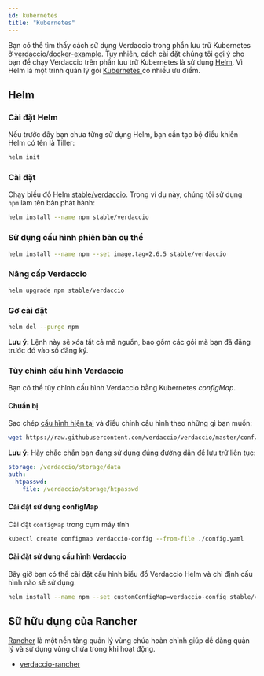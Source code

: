 ```yaml
---
id: kubernetes
title: "Kubernetes"
---
```


 Bạn có thể tìm thấy cách sử dụng Verdaccio trong phần lưu trữ Kubernetes ở [verdaccio/docker-example](https://github.com/verdaccio/docker-examples/tree/master/kubernetes-example). Tuy nhiên, cách cài đặt chúng tôi gợi ý cho bạn để chạy Verdaccio trên phần lưu trữ Kubernetes là sử dụng [Helm](https://helm.sh). Vì Helm là một trình quản lý gói [ Kubernetes ](https://kubernetes.io) có nhiều ưu điểm.

## Helm

### Cài đặt Helm

Nếu trước đây bạn chưa từng sử dụng Helm, bạn cần tạo bộ điều khiển Helm có tên là Tiller:

```bash
helm init
```

### Cài đặt

Chạy biểu đồ Helm [stable/verdaccio](https://github.com/kubernetes/charts/tree/master/stable/verdaccio). Trong ví dụ này, chúng tôi sử dụng ` npm` làm tên bản phát hành:

```bash
helm install --name npm stable/verdaccio
```

### Sử dụng cấu hình phiên bản cụ thể

```bash
helm install --name npm --set image.tag=2.6.5 stable/verdaccio
```

### Nâng cấp Verdaccio

```bash
helm upgrade npm stable/verdaccio
```

### Gỡ cài đặt

```bash
helm del --purge npm
```

**Lưu ý:** Lệnh này sẽ xóa tất cả mã nguồn, bao gồm các gói mà bạn đã đăng trước đó vào sổ đăng ký.

### Tùy chỉnh cấu hình Verdaccio

Bạn có thể tùy chỉnh cấu hình Verdaccio bằng Kubernetes *configMap*.

#### Chuẩn bị

Sao chép [cấu hình hiện tại](https://github.com/verdaccio/verdaccio/blob/master/conf/full.yaml) và điều chỉnh cấu hình theo những gì bạn muốn:

```bash
wget https://raw.githubusercontent.com/verdaccio/verdaccio/master/conf/full.yaml -O config.yaml
```

**Lưu ý:** Hãy chắc chắn bạn đang sử dụng đúng đường dẫn để lưu trữ liên tục:

```yaml
storage: /verdaccio/storage/data
auth:
  htpasswd:
    file: /verdaccio/storage/htpasswd
```

#### Cài đặt sử dụng configMap

Cài đặt `configMap` trong cụm máy tính

```bash
kubectl create configmap verdaccio-config --from-file ./config.yaml
```

#### Cài đặt sử dụng cấu hình Verdaccio

Bây giờ bạn có thể cài đặt cấu hình biểu đồ Verdaccio Helm và chỉ định cấu hình nào sẽ sử dụng:

```bash
helm install --name npm --set customConfigMap=verdaccio-config stable/verdaccio
```

## Sữ hữu dụng của Rancher

[Rancher](http://rancher.com/) là một nền tảng quản lý vùng chứa hoàn chỉnh giúp dễ dàng quản lý và sử dụng vùng chứa trong khi hoạt động.

* [verdaccio-rancher](https://github.com/lgaticaq/verdaccio-rancher)
